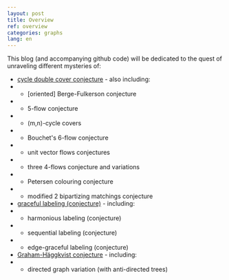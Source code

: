 ```yaml
---
layout: post
title: Overview
ref: overview
categories: graphs
lang: en
---
```


This blog (and accompanying github code) will be dedicated to the quest of unraveling different mysteries of:

* [cycle double cover conjecture](https://github.com/gexahedron/cycle-double-covers) - also including:
* * [oriented] Berge-Fulkerson conjecture
* * 5-flow conjecture
* * (m,n)-cycle covers
* * Bouchet's 6-flow conjecture
* * unit vector flows conjectures
* * three 4-flows conjecture and variations
* * Petersen colouring conjecture
* * modified 2 bipartizing matchings conjecture
* [graceful labeling (conjecture)](https://github.com/gexahedron/graceful-labeling) - including:
* * harmonious labeling (conjecture)
* * sequential labeling (conjecture)
* * edge-graceful labeling (conjecture)
* [Graham-Häggkvist conjecture](https://github.com/gexahedron/graham-haggkvist-conjecture) - including:
* * directed graph variation (with anti-directed trees)
